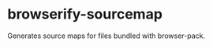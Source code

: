 browserify-sourcemap
====================

Generates source maps for files bundled with browser-pack.